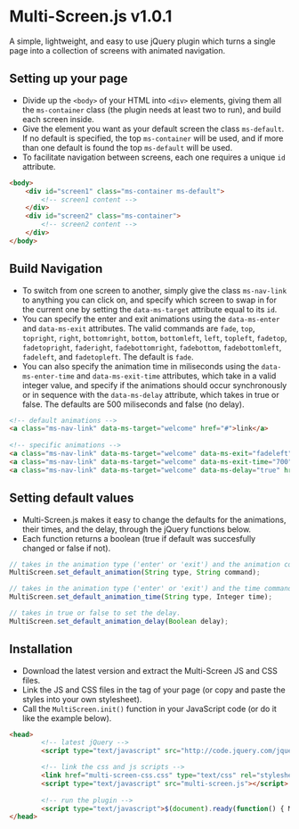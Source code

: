 Multi-Screen.js v1.0.1
===============

A simple, lightweight, and easy to use jQuery plugin which turns a single page into a collection of screens with animated navigation.

## Setting up your page
- Divide up the ```<body>``` of your HTML into ```<div>``` elements, giving them all the ```ms-container``` class (the plugin needs at least two to run), and build each screen inside. 
- Give the element you want as your default screen the class ```ms-default```. If no default is specified, the top ```ms-container``` will be used, and if more than one default is found the top ```ms-default``` will be used.
- To facilitate navigation between screens, each one requires a unique ```id``` attribute.

``` html
<body>
    <div id="screen1" class="ms-container ms-default">
        <!-- screen1 content -->
    </div>
    <div id="screen2" class="ms-container">
        <!-- screen2 content -->
    </div>
</body>
```

## Build Navigation
- To switch from one screen to another, simply give the class ```ms-nav-link``` to anything you can click on, and specify which screen to swap in for the current one by setting the ```data-ms-target``` attribute equal to its ```id```.
- You can specify the enter and exit animations using the ```data-ms-enter``` and ```data-ms-exit``` attributes. The valid commands are ```fade```, ```top```, ```topright```, ```right```, ```bottomright```, ```bottom```, ```bottomleft```, ```left```, ```topleft```, ```fadetop```, ```fadetopright```, ```faderight```, ```fadebottomright```, ```fadebottom```, ```fadebottomleft```, ```fadeleft```, and ```fadetopleft```. The default is ```fade```.
- You can also specify the animation time in miliseconds using the ```data-ms-enter-time``` and ```data-ms-exit-time``` attributes, which take in a valid integer value, and specify if the animations should occur synchronously or in sequence with the ```data-ms-delay``` attribute, which takes in true or false. The defaults are 500 miliseconds and false (no delay).

``` html
<!-- default animations -->
<a class="ms-nav-link" data-ms-target="welcome" href="#">link</a>
 
<!-- specific animations -->
<a class="ms-nav-link" data-ms-target="welcome" data-ms-exit="fadeleft" data-ms-enter="right" href="#">link</a>
<a class="ms-nav-link" data-ms-target="welcome" data-ms-exit-time="700" data-ms-enter-time="300" href="#">link</a>
<a class="ms-nav-link" data-ms-target="welcome" data-ms-delay="true" href="#">link</a>
```

## Setting default values
- Multi-Screen.js makes it easy to change the defaults for the animations, their times, and the delay, through the jQuery functions below.
- Each function returns a boolean (true if default was succesfully changed or false if not).

``` javascript
// takes in the animation type ('enter' or 'exit') and the animation command (must be valid)
MultiScreen.set_default_animation(String type, String command);

// takes in the animation type ('enter' or 'exit') and the time command (must be and integer)
MultiScreen.set_default_animation_time(String type, Integer time);

// takes in true or false to set the delay.
MultiScreen.set_default_animation_delay(Boolean delay);
```

## Installation
- Download the latest version and extract the Multi-Screen JS and CSS files.
- Link the JS and CSS files in the <head> tag of your page (or copy and paste the styles into your own stylesheet).
- Call the ```MultiScreen.init()``` function in your JavaScript code (or do it like the example below).

``` html
<head>
        <!-- latest jQuery -->
        <script type="text/javascript" src="http://code.jquery.com/jquery-latest.pack.js"></script>

        <!-- link the css and js scripts -->
        <link href="multi-screen-css.css" type="text/css" rel="stylesheet"/>
        <script type="text/javascript" src="multi-screen.js"></script>
        
        <!-- run the plugin -->
        <script type="text/javascript">$(document).ready(function() { MultiScreen.init(); });</script>
</head>
```
